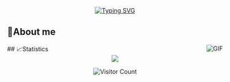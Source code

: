 <p align="center">
<a href="https://git.io/typing-svg"><img src="https://readme-typing-svg.demolab.com?font=Fira+Code&weight=800&size=22&pause=1000&center=true&vCenter=true&width=435&lines=%E5%B7%A6%E6%89%8B%E4%BB%A3%E7%A0%81%EF%BC%8C%E5%8F%B3%E6%89%8B%E8%AF%97" alt="Typing SVG" /></a>
</p>


## 🥱About me
<div align="center">

 <img align="right" alt="GIF" src="https://media.giphy.com/media/836HiJc7pgzy8iNXCn/giphy.gif" />

</div>
## 📈Statistics

<div align="center">
<img src="https://github-readme-stats-git-masterrstaa-rickstaa.vercel.app/api?username=henrY2Young" />
</div>
<div align="center">

![Visitor Count](https://profile-counter.glitch.me/henrY2Young/count.svg)
</div>

